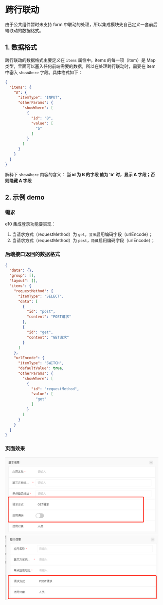 # 跨行联动

由于公共组件暂时未支持 form 中联动的处理，所以集成模块先自己定义一套前后端联动的数据格式。

## 1. 数据格式

跨行联动的数据格式主要定义在 `items` 属性中。items 的每一项（item）是 Map 类型，里面可以塞入任何前端需要的数据，所以在处理跨行联动时，需要在 item 中塞入 `showWhere` 字段。具体格式如下：

```json
{
  "items": {
    "A": {
      "itemType": "INPUT",
      "otherParams": {
        "showWhere": [
          {
            "id": "B",
            "value": [
              "b"
            ]
          }
        ]
      }
    }
  }
}
```

解释下 `showWhere` 内容的含义：
**当 id 为 B 的字段 值为 'b' 时，显示 A 字段；否则隐藏 A 字段**

## 2. 示例 demo

### 需求
e10 集成登录功能要实现：
1. 当请求方式（requestMethod）为 `get`，`显示`启用编码字段（urlEncode）；
2. 当请求方式（requestMethod）为 `post`，`隐藏`启用编码字段（urlEncode）；

### 后端接口返回的数据格式
```json
{
  "data": {},
  "group": [],
  "layout": [],
  "items": {
    "requestMethod": {
      "itemType": "SELECT",
      "data": [
        {
          "id": "post",
          "content": "POST请求"
        },
        {
          "id": "get",
          "content": "GET请求"
        }
      ]
    },
    "urlEncode": {
      "itemType": "SWITCH",
      "defaultValue": true,
      "otherParams": {
        "showWhere": [
          {
            "id": "requestMethod",
            "value": [
              "get"
            ]
          }
        ]
      }
    }
  }
}
```

### 页面效果
![](./image/跨行联动.png)
![](./image/跨行联动2.png)